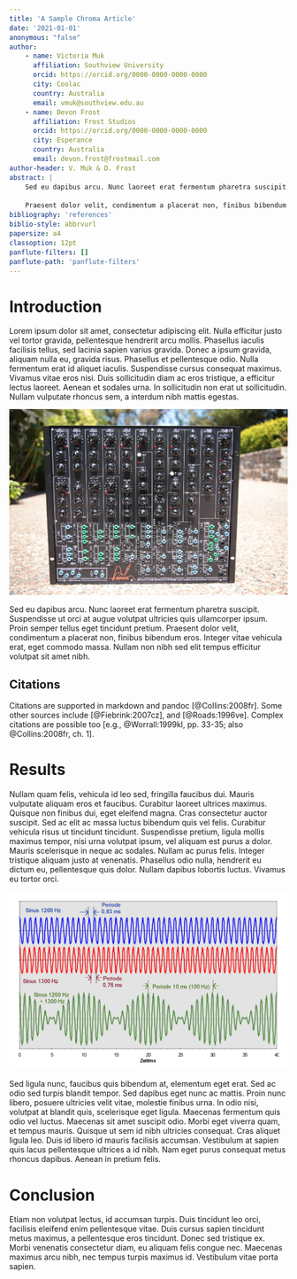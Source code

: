 ```yaml
---
title: 'A Sample Chroma Article'
date: '2021-01-01'
anonymous: "false"
author: 
    - name: Victoria Muk
      affiliation: Southview University
      orcid: https://orcid.org/0000-0000-0000-0000
      city: Coolac
      country: Australia
      email: vmuk@southview.edu.au
    - name: Devon Frost
      affiliation: Frost Studios
      orcid: https://orcid.org/0000-0000-0000-0000
      city: Esperance
      country: Australia
      email: devon.frost@frostmail.com
author-header: V. Muk & D. Frost
abstract: |
    Sed eu dapibus arcu. Nunc laoreet erat fermentum pharetra suscipit. Suspendisse ut orci at augue volutpat ultricies quis ullamcorper ipsum. Proin semper tellus eget tincidunt pretium. 

    Praesent dolor velit, condimentum a placerat non, finibus bibendum eros. Integer vitae vehicula erat, eget commodo massa. Nullam non nibh sed elit tempus efficitur volutpat sit amet nibh.
bibliography: 'references'
biblio-style: abbrvurl
papersize: a4
classoption: 12pt
panflute-filters: []
panflute-path: 'panflute-filters'
---
```


# Introduction

Lorem ipsum dolor sit amet, consectetur adipiscing elit. Nulla efficitur justo vel tortor gravida, pellentesque hendrerit arcu mollis. Phasellus iaculis facilisis tellus, sed lacinia sapien varius gravida. Donec a ipsum gravida, aliquam nulla eu, gravida risus. Phasellus et pellentesque odio. Nulla fermentum erat id aliquet iaculis. Suspendisse cursus consequat maximus. Vivamus vitae eros nisi. Duis sollicitudin diam ac eros tristique, a efficitur lectus laoreet. Aenean et sodales urna. In sollicitudin non erat ut sollicitudin. Nullam vulputate rhoncus sem, a interdum nibh mattis egestas.

![Synthesiser by Matrixsynth (Public Domain)](figures/synthesiser.jpg)

Sed eu dapibus arcu. Nunc laoreet erat fermentum pharetra suscipit. Suspendisse ut orci at augue volutpat ultricies quis ullamcorper ipsum. Proin semper tellus eget tincidunt pretium. Praesent dolor velit, condimentum a placerat non, finibus bibendum eros. Integer vitae vehicula erat, eget commodo massa. Nullam non nibh sed elit tempus efficitur volutpat sit amet nibh.

## Citations

Citations are supported in markdown and pandoc [@Collins:2008fr]. Some other sources include [@Fiebrink:2007cz], and [@Roads:1996ve]. Complex citations are possible too [e.g., @Worrall:1999kl, pp. 33-35; also @Collins:2008fr, ch. 1].

# Results

Nullam quam felis, vehicula id leo sed, fringilla faucibus dui. Mauris vulputate aliquam eros et faucibus. Curabitur laoreet ultrices maximus. Quisque non finibus dui, eget eleifend magna. Cras consectetur auctor suscipit. Sed ac elit ac massa luctus bibendum quis vel felis. Curabitur vehicula risus ut tincidunt tincidunt. Suspendisse pretium, ligula mollis maximus tempor, nisi urna volutpat ipsum, vel aliquam est purus a dolor. Mauris scelerisque in neque ac sodales. Nullam ac purus felis. Integer tristique aliquam justo at venenatis. Phasellus odio nulla, hendrerit eu dictum eu, pellentesque quis dolor. Nullam dapibus lobortis luctus. Vivamus eu tortor orci.

![Sinus superposition by Skyhead (Public Domain)](figures/waves.jpg)

Sed ligula nunc, faucibus quis bibendum at, elementum eget erat. Sed ac odio sed turpis blandit tempor. Sed dapibus eget nunc ac mattis. Proin nunc libero, posuere ultricies velit vitae, molestie finibus urna. In odio nisi, volutpat at blandit quis, scelerisque eget ligula. Maecenas fermentum quis odio vel luctus. Maecenas sit amet suscipit odio. Morbi eget viverra quam, et tempus mauris. Quisque ut sem id nibh ultricies consequat. Cras aliquet ligula leo. Duis id libero id mauris facilisis accumsan. Vestibulum at sapien quis lacus pellentesque ultrices a id nibh. Nam eget purus consequat metus rhoncus dapibus. Aenean in pretium felis.

# Conclusion

Etiam non volutpat lectus, id accumsan turpis. Duis tincidunt leo orci, facilisis eleifend enim pellentesque vitae. Duis cursus sapien tincidunt metus maximus, a pellentesque eros tincidunt. Donec sed tristique ex. Morbi venenatis consectetur diam, eu aliquam felis congue nec. Maecenas maximus arcu nibh, nec tempus turpis maximus id. Vestibulum vitae porta sapien.
